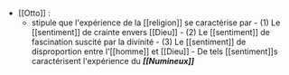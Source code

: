 - [[Otto]] :
	- stipule que l'expérience de la [[religion]] se caractérise par
	      - (1) Le [[sentiment]] de crainte envers [[Dieu]]
	      - (2) Le [[sentiment]] de fascination suscité par la divinité
	      - (3) Le [[sentiment]] de disproportion entre l'[[homme]] et [[Dieu]]
	        - De tels [[sentiment]]s caractérisent l'expérience du ***[[Numineux]]***